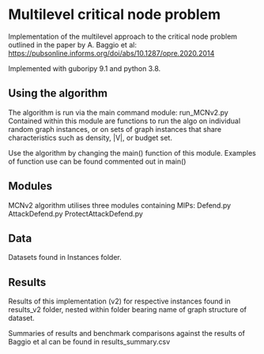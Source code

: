 # Multilevel critical node problem

Implementation of the multilevel approach to the critical node problem outlined in the paper by A. Baggio et al: https://pubsonline.informs.org/doi/abs/10.1287/opre.2020.2014

Implemented with guboripy 9.1 and python 3.8.

## Using the algorithm

The algorithm is run via the main command module: run_MCNv2.py
Contained within this module are functions to run the algo on
individual random graph instances, or on sets of graph instances
that share characteristics such as density, |V|, or budget set.

Use the algorithm by changing the main() function of this module.
Examples of function use can be found commented out in main()

## Modules

MCNv2 algorithm utilises three modules containing MIPs:
Defend.py
AttackDefend.py
ProtectAttackDefend.py

## Data

Datasets found in Instances folder.

## Results

Results of this implementation (v2) for respective instances found in results_v2 folder, nested within folder bearing name of graph structure of dataset.

Summaries of results and benchmark comparisons against the results of Baggio et al can be found in results_summary.csv 
